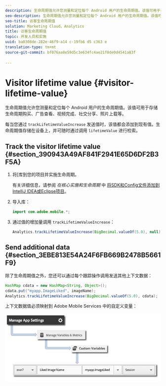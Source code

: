 ```yaml
---
description: 生命周期值允许您测量和定位每个 Android 用户的生命周期值。该值可用于存储生命周期购买、广告查看、视频完成、社交分享、照片上载等。
seo-description: 生命周期值允许您测量和定位每个 Android 用户的生命周期值。该值可用于存储生命周期购买、广告查看、视频完成、社交分享、照片上载等。
seo-title: 访客生命周期值
solution: Marketing Cloud，Analytics
title: 访客生命周期值
topic: 开发人员和实施
uuid: ba0308de-282e-46f9-a14 c-19fb6 d5 c363 e
translation-type: tm+mt
source-git-commit: bf076aa8e59d5c3e634fc4ae21f0de0d4541a83f

---
```



# Visitor lifetime value {#visitor-lifetime-value}

生命周期值允许您测量和定位每个 Android 用户的生命周期值。该值可用于存储生命周期购买、广告查看、视频完成、社交分享、照片上载等。

每当您通过 `trackLifetimeValueIncrease` 发送值时，该值都会添加到现有值。生命周期值存储在设备上，并可随时通过调用 `lifetimeValue` 进行检索。

## Track the visitor lifetime value {#section_390943A49AF841F2941E65D6DF2B3F5A}

1. 将[库到您的项目并实施生命周期。

   有关详细信息，请参阅 *在核心实施和生命周期* 中 [将SDK和Config文件添加到IntelliJ IDEA或Eclipse项目](/help/android/getting-started/dev-qs.md)。
1. 导入库：

   ```java
   import com.adobe.mobile.*;
   ```

1. 通过值的增加量调用 `trackLifetimeValueIncrease`：

   ```java
   Analytics.trackLifetimeValueIncrease(BigDecimal.valueOf(5.0), null);
   ```

## Send additional data {#section_3EBE813E54A24F6FB669B2478B5661F9}

除了生命周期值之外，您还可以通过每个跟踪操作调用发送其他上下文数据：

```java
HashMap cdata = new HashMap<String, Object>(); 
cdata.put("myapp.ImageLiked", imageName); 
Analytics.trackLifetimeValueIncrease(BigDecimal.valueOf(5.0), cdata);
```

上下文数据值必须映射到 Adobe Mobile Services 中的自定义变量：

![](assets/map-variable-context-ltv.png)

